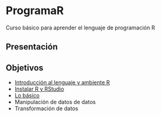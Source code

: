 # ProgramaR
Curso básico para aprender el lenguaje de programación R

## Presentación
## Objetivos
- [Introducción al lenguaje y ambiente R](https://github.com/hatshex/ProgramaR/blob/master/00_introduccion.md)
- [Instalar R y RStudio](https://github.com/hatshex/ProgramaR/blob/master/01_instalacion.md)
- [Lo básico](https://github.com/hatshex/ProgramaR/blob/master/02_basico.md)
- Manipulación de datos de datos
- Transformación de datos

